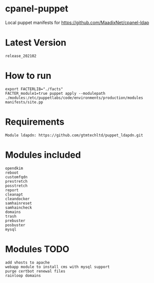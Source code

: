 # cpanel-puppet
Local puppet manifests for https://github.com/MaadixNet/cpanel-ldap

# Latest Version
    release_202102

# How to run

    export FACTERLIB="./facts"
    FACTER_module1=true puppet apply --modulepath ./modules:/etc/puppetlabs/code/environments/production/modules manifests/site.pp

# Requirements

    Module ldapdn: https://github.com/gtmtechltd/puppet_ldapdn.git

# Modules included

    opendkim
    reboot
    customfqdn
    prestretch
    posstretch
    report
    cleanapt
    cleandocker
    samhainreset
    samhaincheck
    domains
    trash
    prebuster
    posbuster
    mysql

# Modules TODO

    add vhosts to apache
    webapp module to install cms with mysql support
    purge certbot renewal files
    rainloop domains

